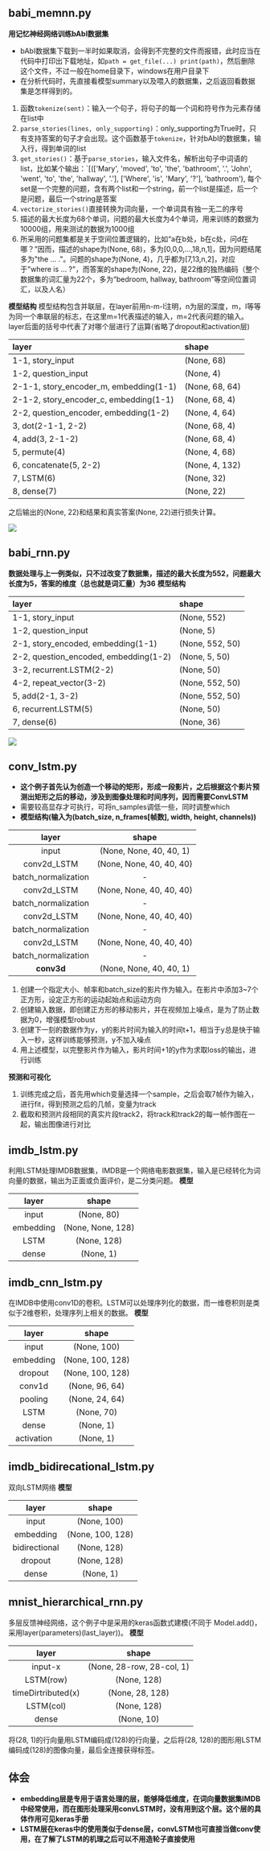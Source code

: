 ## babi_memnn.py
**用记忆神经网络训练bAbI数据集**
- bAbI数据集下载到一半时如果取消，会得到不完整的文件而报错，此时应当在代码中打印出下载地址，如`path = get_file(...) print(path)`，然后删除这个文件，不过一般在home目录下，windows在用户目录下
- 在分析代码时，先直接看模型summary以及喂入的数据集，之后返回看数据集是怎样得到的。
1. 函数`tokenize(sent)`：输入一个句子，将句子的每一个词和符号作为元素存储在list中
2. `parse_stories(lines, only_supporting)`：only_supporting为True时，只有支持答案的句子才会出现。这个函数基于`tokenize`，针对bAbI的数据集，输入行，得到单词的list
3. `get_stories()`：基于`parse_stories`，输入文件名，解析出句子中词语的list，比如某个输出：`[(['Mary', 'moved', 'to', 'the', 'bathroom', '.', 'John', 'went', 'to', 'the', 'hallway', '.'], ['Where', 'is', 'Mary', '?'], 'bathroom'), 每个set是一个完整的问题，含有两个list和一个string，前一个list是描述，后一个是问题，最后一个string是答案
4. `vectorize_stories()`直接转换为词向量，一个单词具有独一无二的序号
5. 描述的最大长度为68个单词，问题的最大长度为4个单词，用来训练的数据为10000组，用来测试的数据为1000组
6. 所采用的问题集都是关于空间位置逻辑的，比如“a在b处，b在c处，问d在哪？”因而，描述的shape为(None, 68)，多为[0,0,0,...,18,n,1]，因为问题结尾多为"the ... ."。问题的shape为(None, 4)，几乎都为[7,13,n,2]，对应于"where is ... ?"，而答案的shape为(None, 22)，是22维的独热编码（整个数据集的词汇量为22个，多为“bedroom, hallway, bathroom”等空间位置词汇，以及人名）

**模型结构**
模型结构包含并联层，在layer前用n-m-l注明，n为层的深度，m，l等等为同一个串联层的标志，在这里m=1代表描述的输入，m=2代表问题的输入。layer后面的括号中代表了对哪个层进行了运算(省略了dropout和activation层)

layer | shape
:-- | :--
1-1, story_input | (None, 68)
1-2, question_input | (None, 4)
2-1-1, story_encoder_m, embedding(1-1) | (None, 68, 64)
2-1-2, story_encoder_c, embedding(1-1) | (None, 68, 4)
2-2, question_encoder, embedding(1-2) | (None, 4, 64)
3, dot(2-1-1, 2-2)| (None, 68, 4)
4, add(3, 2-1-2)| (None, 68, 4)
5, permute(4) | (None, 4, 68)
6, concatenate(5, 2-2) | (None, 4, 132)
7, LSTM(6) | (None, 32)
8, dense(7) | (None, 22)

之后输出的(None, 22)和结果和真实答案(None, 22)进行损失计算。

![](http://i.imgur.com/Ur5rPDe.png)


## babi_rnn.py
**数据处理与上一例类似，只不过改变了数据集，描述的最大长度为552，问题最大长度为5，答案的维度（总也就是词汇量）为36**
**模型结构**

layer | shape
:-- | :--
1-1, story_input | (None, 552)
1-2, question_input | (None, 5)
2-1, story_encoded, embedding(1-1)| (None, 552, 50)
2-2, question_encoded, embedding(1-2) | (None, 5, 50)
3-2, recurrent.LSTM(2-2) | (None, 50)
4-2, repeat_vector(3-2) | (None, 552, 50)
5, add(2-1, 3-2) | (None, 552, 50)
6, recurrent.LSTM(5) | (None, 50)
7, dense(6) | (None, 36)

![](http://i.imgur.com/TvunuJa.png)


## conv_lstm.py
- **这个例子首先认为创造一个移动的矩形，形成一段影片，之后根据这个影片预测出矩形之后的移动，涉及到图像处理和时间序列，因而需要ConvLSTM**
- 需要较高显存才可执行，可将n_samples调低一些，同时调整which
- **模型结构(输入为(batch_size, n_frames[帧数], width, height, channels))**

layer | shape
:--: | :--:
input | (None, None, 40, 40, 1)
conv2d_LSTM | (None, None, 40, 40, 40)
batch_normalization | -
conv2d_LSTM | (None, None, 40, 40, 40)
batch_normalization | -
conv2d_LSTM | (None, None, 40, 40, 40)
batch_normalization | -
conv2d_LSTM | (None, None, 40, 40, 40)
batch_normalization | -
**conv3d** | (None, None, 40, 40, 1)

1. 创建一个指定大小、帧率和batch_size的影片作为输入。在影片中添加3~7个正方形，设定正方形的运动起始点和运动方向
2. 创建输入数据，即创建正方形的移动影片，并在视频加上噪点，是为了防止数据为0，增强模型robust
2. 创建下一刻的数据作为y，y的影片时间为输入的时间t+1，相当于y总是快于输入一秒，这样训练能够预测，y不加入噪点
3. 用上述模型，以完整影片作为输入，影片时间+1的y作为求取loss的输出，进行训练

**预测和可视化**
1. 训练完成之后，首先用which变量选择一个sample，之后会取7帧作为输入，进行fit，得到预测之后的几帧，变量为track
2. 截取和预测片段相同的真实片段track2，将track和track2的每一帧作图在一起，输出图像进行对比

## imdb_lstm.py
利用LSTM处理IMDB数据集，IMDB是一个网络电影数据集，输入是已经转化为词向量的数据，输出为正面或负面评价，是二分类问题。
**模型**
 
layer | shape
:--:  | :--:
input | (None, 80)
embedding | (None, None, 128)
LSTM | (None, 128)
dense | (None, 1)

## imdb_cnn_lstm.py
在IMDB中使用conv1D的卷积。LSTM可以处理序列化的数据，而一维卷积则是类似于2维卷积，处理序列上相关的数据。
**模型**

layer | shape
:--: | :--:
input | (None, 100)
embedding | (None, 100, 128)
dropout | (None, 100, 128)
conv1d | (None, 96, 64)
pooling | (None, 24, 64)
LSTM | (None, 70)
dense | (None, 1)
activation | (None, 1)
## imdb_bidirecational_lstm.py
双向LSTM网络
**模型**

layer | shape 
:--: | :--:
input | (None, 100)
embedding | (None, 100, 128)
bidirectional | (None, 128)
dropout | (None, 128)
dense | (None, 1)

## mnist_hierarchical_rnn.py
多层反馈神经网络，这个例子中是采用的keras函数式建模(不同于
Model.add()，采用layer(parameters)(last_layer))。
**模型**

layer | shape 
 :--: | :--:
input-x  |  (None, 28-row, 28-col, 1)
LSTM(row) |(None, 128)
timeDirtributed(x) | (None, 28, 128)
LSTM(col) | (None, 128)
dense | (None, 10)
将(28, 1)的行向量用LSTM编码成(128)的行向量，之后将(28, 128)的图形用LSTM编码成(128)的图像向量，最后全连接获得标签。
 




## 体会
- **embedding层是专用于语言处理的层，能够降低维度，在词向量数据集IMDB中经常使用，而在图形处理采用convLSTM时，没有用到这个层。这个层的具体作用可见keras手册**
- **LSTM层在keras中的使用类似于dense层，convLSTM也可直接当做conv使用，在了解了LSTM的机理之后可以不用造轮子直接使用**

  
